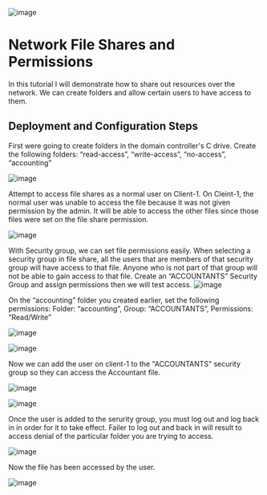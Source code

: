 
  ![image](https://github.com/AntIT-1/network-files-and-permissions/assets/141161539/872da474-62a6-41bc-9d80-1642bcc98f4e)


<h1>Network File Shares and Permissions</h1>
In this tutorial I will demonstrate how to  share out resources over the network. We can create folders and allow certain users to have access to them. 






<h2>Deployment and Configuration Steps</h2>
  
First were going to create folders in the domain controller's C drive. Create the following folders: “read-access”, “write-access”, “no-access”, “accounting”

![image](https://github.com/AntIT-1/network-files-and-permissions/assets/141161539/8ab1900f-89aa-40ac-a84b-30fe15fa36da)

Attempt to access file shares as a normal user on Client-1.
On Cleint-1, the normal user was unable to access the file because it was not given permission by the admin. It will be able to access the other files since those files were set on the file share permission. 

![image](https://github.com/AntIT-1/network-files-and-permissions/assets/141161539/c418edf5-863b-4220-a6c6-3f1bbc58ea6f)

With Security group, we can set file permissions easily. When selecting a security group in file share, all the users that are members of that security group will have access to that file. Anyone who is not part of that group will not be able to gain access to that file. Create an “ACCOUNTANTS” Security Group and assign permissions then we will test access.
![image](https://github.com/AntIT-1/network-files-and-permissions/assets/141161539/cc22e50c-451a-4a7a-8a3b-ef39c5b4085b)

On the “accounting” folder you created earlier, set the following permissions:
Folder: “accounting”, Group: “ACCOUNTANTS”, Permissions: “Read/Write”


![image](https://github.com/AntIT-1/network-files-and-permissions/assets/141161539/5264aafc-33f9-421c-b3fe-f24d49f923d8)

![image](https://github.com/AntIT-1/network-files-and-permissions/assets/141161539/9a4f4aa1-2d61-4cd5-aad4-d7e892cc60fc)

Now we can add the user on client-1 to the "ACCOUNTANTS" security group so they can access the Accountant file. 

![image](https://github.com/AntIT-1/network-files-and-permissions/assets/141161539/9fa0cc7d-cb59-4edb-bc34-5a2fbf15aa6c)

![image](https://github.com/AntIT-1/network-files-and-permissions/assets/141161539/47ea3665-c8b6-44f0-b90c-d0f8e06ac1f7)


Once the user is added to the serurity group, you must log out and log back in in order for it to take effect. Failer to log out and back in will result to access denial of the particular folder you are trying to access.  

![image](https://github.com/AntIT-1/network-files-and-permissions/assets/141161539/cb4cbcd1-c188-4eed-91ea-e44581e11df0)

Now the file has been accessed by the user.

![image](https://github.com/AntIT-1/network-files-and-permissions/assets/141161539/0e8d2459-fd9b-4f7e-bde7-18f059d3f73a)







